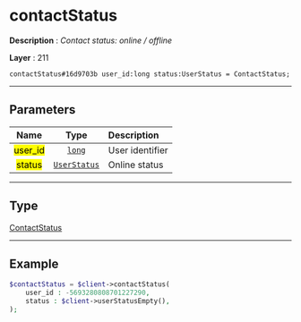 # contactStatus

**Description** : *Contact status: online / offline*

**Layer** : 211

```tl
contactStatus#16d9703b user_id:long status:UserStatus = ContactStatus;
```

---

## Parameters

| Name | Type | Description |
| :---: | :---: | :--- |
| <mark>user_id</mark> | [`long`](type/long) | User identifier |
| <mark>status</mark> | [`UserStatus`](type/UserStatus) | Online status |

---

## Type

[ContactStatus](type/ContactStatus)

---

## Example

```php
$contactStatus = $client->contactStatus(
	user_id : -5693280808701227290,
	status : $client->userStatusEmpty(),
);
```